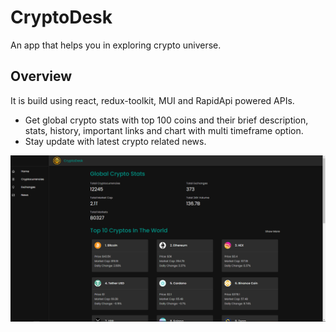 # CryptoDesk

An app that helps you in exploring crypto universe.

## Overview

It is build using react, redux-toolkit, MUI and RapidApi powered APIs.
- Get global crypto stats with top 100 coins and their brief description, stats, history, important links and chart with multi timeframe option.
- Stay update with latest crypto related news.

<img src="./src/screenshot.png" alt="homepage"/>
